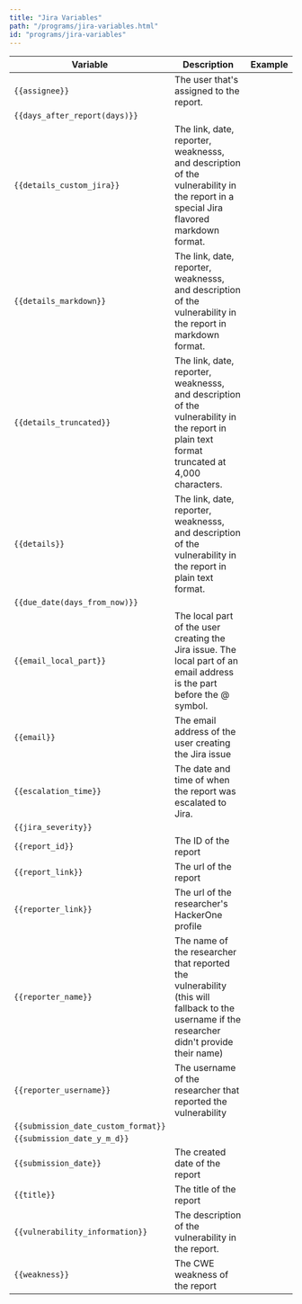 ```yaml
---
title: "Jira Variables"
path: "/programs/jira-variables.html"
id: "programs/jira-variables"
---
```


Variable | Description | Example
-------- | ------ | ------
`{{assignee}}` | The user that's assigned to the report. |
`{{days_after_report(days)}}` |
`{{details_custom_jira}}` | The link, date, reporter, weaknesss, and description of the vulnerability in the report in a special Jira flavored markdown format. |
`{{details_markdown}}` | The link, date, reporter, weaknesss, and description of the vulnerability in the report in markdown format. |
`{{details_truncated}}` | The link, date, reporter, weaknesss, and description of the vulnerability in the report in plain text format truncated at 4,000 characters. 
`{{details}}` | The link, date, reporter, weaknesss, and description of the vulnerability in the report in plain text format. |
`{{due_date(days_from_now)}}` |
`{{email_local_part}}` | The local part of the user creating the Jira issue. The local part of an email address is the part before the @ symbol.
`{{email}}` | The email address of the user creating the Jira issue |
`{{escalation_time}}` | The date and time of when the report was escalated to Jira. |
`{{jira_severity}}` |
`{{report_id}}` | The ID of the report |
`{{report_link}}` | The url of the report |
`{{reporter_link}}` | The url of the researcher's HackerOne profile |
`{{reporter_name}}` | The name of the researcher that reported the vulnerability (this will fallback to the username if the researcher didn't provide their name) |
`{{reporter_username}}` | The username of the researcher that reported the vulnerability |
`{{submission_date_custom_format}}` |
`{{submission_date_y_m_d}}` |
`{{submission_date}}` | The created date of the report |
`{{title}}` | The title of the report |
`{{vulnerability_information}}` | The description of the vulnerability in the report. |
`{{weakness}}` | The CWE weakness of the report |
